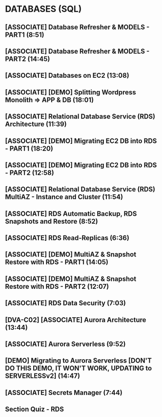 # DATABASES (SQL)

## [ASSOCIATE] Database Refresher & MODELS - PART1 (8:51)

## [ASSOCIATE] Database Refresher & MODELS - PART2 (14:45)

## [ASSOCIATE] Databases on EC2 (13:08)

## [ASSOCIATE] [DEMO] Splitting Wordpress Monolith => APP & DB (18:01)

## [ASSOCIATE] Relational Database Service (RDS) Architecture (11:39)

## [ASSOCIATE] [DEMO] Migrating EC2 DB into RDS - PART1 (18:20)

## [ASSOCIATE] [DEMO] Migrating EC2 DB into RDS - PART2 (12:58)

## [ASSOCIATE] Relational Database Service (RDS) MultiAZ - Instance and Cluster (11:54)

## [ASSOCIATE] RDS Automatic Backup, RDS Snapshots and Restore (8:52)

## [ASSOCIATE] RDS Read-Replicas (6:36)

## [ASSOCIATE] [DEMO] MultiAZ & Snapshot Restore with RDS - PART1 (14:05)

## [ASSOCIATE] [DEMO] MultiAZ & Snapshot Restore with RDS - PART2 (12:07)

## [ASSOCIATE] RDS Data Security (7:03)

## [DVA-C02] [ASSOCIATE] Aurora Architecture (13:44)

## [ASSOCIATE] Aurora Serverless (9:52)

## [DEMO] Migrating to Aurora Serverless [DON'T DO THIS DEMO, IT WON'T WORK, UPDATING to SERVERLESSv2] (14:47)

## [ASSOCIATE] Secrets Manager (7:44)

## Section Quiz - RDS
